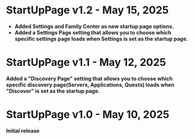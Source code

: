 # StartUpPage v1.2 - May 15, 2025
- **Added Settings and Family Center as new startup page options.**
- **Added a Settings Page setting that allows you to choose which specific settings page loads when Settings is set as the startup page.**

# StartUpPage v1.1 - May 12, 2025
**Added a "Discovery Page" setting that allows you to choose which specific discovery page(Servers, Applications, Quests) loads when "Discover" is set as the startup page.**

# StartUpPage v1.0 - May 10, 2025
**Initial release**
